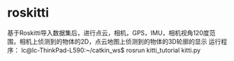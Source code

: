 # roskitti
基于Roskitti导入数据集后，进行点云，相机，GPS，IMU，相机视角120度范围，相机上侦测到的物体的2D，点云地图上侦测到的物体的3D轮廓的显示
运行程序：
lc@lc-ThinkPad-L590:~/catkin_ws$ rosrun kitti_tutorial kitti.py 

